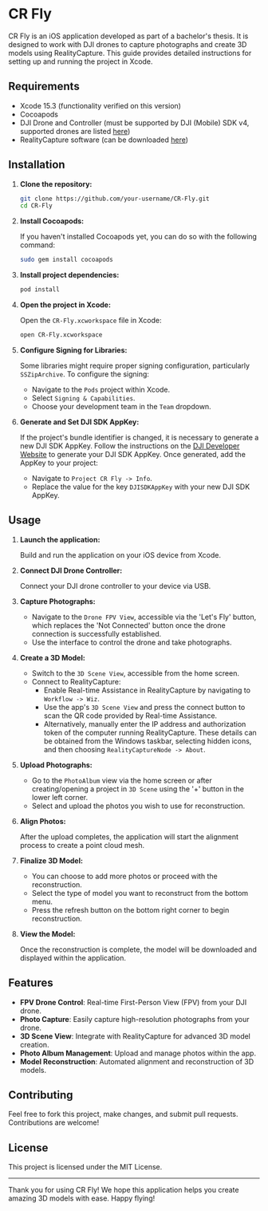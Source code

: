 
# CR Fly

CR Fly is an iOS application developed as part of a bachelor's thesis. It is designed to work with DJI drones to capture photographs and create 3D models using RealityCapture. This guide provides detailed instructions for setting up and running the project in Xcode.

## Requirements

- Xcode 15.3 (functionality verified on this version)
- Cocoapods
- DJI Drone and Controller (must be supported by DJI (Mobile) SDK v4, supported drones are listed [here](https://developer.dji.com/document/2c6f3a26-412e-45d2-a312-eb82e72411e7))
- RealityCapture software (can be downloaded [here](https://www.capturingreality.com/DownloadNow))

## Installation

1. **Clone the repository:**

   ```sh
   git clone https://github.com/your-username/CR-Fly.git
   cd CR-Fly
   ```

2. **Install Cocoapods:**

   If you haven't installed Cocoapods yet, you can do so with the following command:

   ```sh
   sudo gem install cocoapods
   ```

3. **Install project dependencies:**

   ```sh
   pod install
   ```

4. **Open the project in Xcode:**

   Open the `CR-Fly.xcworkspace` file in Xcode:

   ```sh
   open CR-Fly.xcworkspace
   ```

5. **Configure Signing for Libraries:**

   Some libraries might require proper signing configuration, particularly `SSZipArchive`. To configure the signing:

   - Navigate to the `Pods` project within Xcode.
   - Select `Signing & Capabilities`.
   - Choose your development team in the `Team` dropdown.

6. **Generate and Set DJI SDK AppKey:**

   If the project's bundle identifier is changed, it is necessary to generate a new DJI SDK AppKey. Follow the instructions on the [DJI Developer Website](https://developer.dji.com/document/2e5ae092-b0fa-4cbd-abe2-956f44253c12) to generate your DJI SDK AppKey. Once generated, add the AppKey to your project:

   - Navigate to `Project CR Fly -> Info`.
   - Replace the value for the key `DJISDKAppKey` with your new DJI SDK AppKey.

## Usage

1. **Launch the application:**

   Build and run the application on your iOS device from Xcode.

2. **Connect DJI Drone Controller:**

   Connect your DJI drone controller to your device via USB.

3. **Capture Photographs:**

   - Navigate to the `Drone FPV View`, accessible via the 'Let's Fly' button, which replaces the 'Not Connected' button once the drone connection is successfully established.
   - Use the interface to control the drone and take photographs.

4. **Create a 3D Model:**

   - Switch to the `3D Scene View`, accessible from the home screen.
   - Connect to RealityCapture:
     - Enable Real-time Assistance in RealityCapture by navigating to `Workflow -> Wiz`.
     - Use the app's `3D Scene View` and press the connect button to scan the QR code provided by Real-time Assistance.
     - Alternatively, manually enter the IP address and authorization token of the computer running RealityCapture. These details can be obtained from the Windows taskbar, selecting hidden icons, and then choosing `RealityCaptureNode -> About`.

5. **Upload Photographs:**

   - Go to the `PhotoAlbum` view via the home screen or after creating/opening a project in `3D Scene` using the '+' button in the lower left corner.
   - Select and upload the photos you wish to use for reconstruction.

6. **Align Photos:**

   After the upload completes, the application will start the alignment process to create a point cloud mesh.

7. **Finalize 3D Model:**

   - You can choose to add more photos or proceed with the reconstruction.
   - Select the type of model you want to reconstruct from the bottom menu.
   - Press the refresh button on the bottom right corner to begin reconstruction.

8. **View the Model:**

   Once the reconstruction is complete, the model will be downloaded and displayed within the application.

## Features

- **FPV Drone Control**: Real-time First-Person View (FPV) from your DJI drone.
- **Photo Capture**: Easily capture high-resolution photographs from your drone.
- **3D Scene View**: Integrate with RealityCapture for advanced 3D model creation.
- **Photo Album Management**: Upload and manage photos within the app.
- **Model Reconstruction**: Automated alignment and reconstruction of 3D models.

## Contributing

Feel free to fork this project, make changes, and submit pull requests. Contributions are welcome!

## License

This project is licensed under the MIT License.

---

Thank you for using CR Fly! We hope this application helps you create amazing 3D models with ease. Happy flying!
